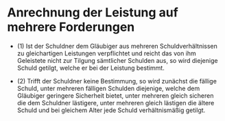 # Anrechnung der Leistung auf mehrere Forderungen

- (1) Ist der Schuldner dem Gläubiger aus mehreren Schuldverhältnissen zu gleichartigen Leistungen verpflichtet und reicht das von ihm Geleistete nicht zur Tilgung sämtlicher Schulden aus, so wird diejenige Schuld getilgt, welche er bei der Leistung bestimmt.

- (2) Trifft der Schuldner keine Bestimmung, so wird zunächst die fällige Schuld, unter mehreren fälligen Schulden diejenige, welche dem Gläubiger geringere Sicherheit bietet, unter mehreren gleich sicheren die dem Schuldner lästigere, unter mehreren gleich lästigen die ältere Schuld und bei gleichem Alter jede Schuld verhältnismäßig getilgt.

